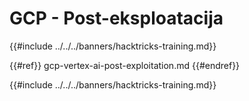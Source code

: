 # GCP - Post-eksploatacija

{{#include ../../../banners/hacktricks-training.md}}

{{#ref}}
gcp-vertex-ai-post-exploitation.md
{{#endref}}

{{#include ../../../banners/hacktricks-training.md}}
